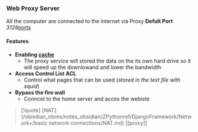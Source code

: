 ### Web Proxy Server 
All the computer are connected to the internet via Proxy
**Defult Port** *3128*[ports](/ports/ports.md)



#### Features
- **Enabling [cache](/nixos/cache.md)**
	- The proxy service will stored the data on the its own hard drive so it will speed up the downlowand and lower the bandwidth
- **Access Control List ACL**
	- Control what pages that can be used 
		(*stored in the text file  with squid*)
- **Bypass the fire wall** 
	- Conncet to the home server and acces the webiste 


>[!quote] [NAT](/obisdian_ntoes/notes_obsidian/ZPythonref/DjangoFramework/Network+/basic network connections/NAT.md) [[proxy]]